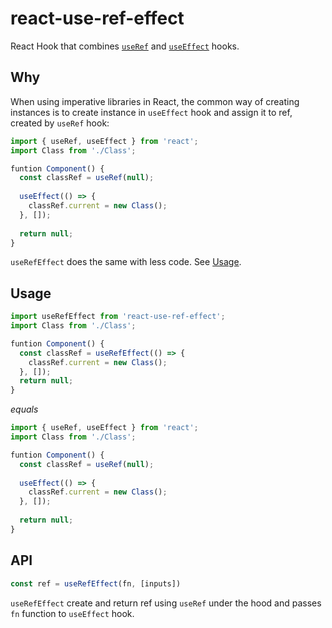 # react-use-ref-effect
React Hook that combines [`useRef`](https://reactjs.org/docs/hooks-reference.html#useref) and [`useEffect`](https://reactjs.org/docs/hooks-reference.html#useeffect) hooks.

## Why
When using imperative libraries in React, the common way of creating instances is to create instance in `useEffect` hook and assign it to ref, created by `useRef` hook:

```jsx
import { useRef, useEffect } from 'react';
import Class from './Class';

funtion Component() {
  const classRef = useRef(null);
  
  useEffect(() => {
    classRef.current = new Class();
  }, []);
  
  return null;
}
```

`useRefEffect` does the same with less code. See [Usage](#usage).

## Usage

```jsx
import useRefEffect from 'react-use-ref-effect';
import Class from './Class';

funtion Component() {
  const classRef = useRefEffect(() => {
    classRef.current = new Class();
  }, []);
  return null;
}
```

*equals*

```jsx
import { useRef, useEffect } from 'react';
import Class from './Class';

funtion Component() {
  const classRef = useRef(null);
  
  useEffect(() => {
    classRef.current = new Class();
  }, []);
  
  return null;
}
```

## API

```js
const ref = useRefEffect(fn, [inputs])
```

`useRefEffect` create and return ref using `useRef` under the hood and passes `fn` function to `useEffect` hook.
